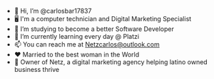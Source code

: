 - 👋 Hi, I’m @carlosbar17837
- 🖥️ I'm a computer technician and Digital Marketing Specialist
- 👀 I’m studying to become a better Software Developer
- 🌱 I’m currently learning every day @ Platzi
- 📫 You can reach me at Netzcarlos@outlook.com 
- ❤️ Married to the best woman in the World
- 🏢 Owner of Netz, a digital marketing agency helping latino owned business thrive

<!---
carlosbar17837/carlosbar17837 is a ✨ special ✨ repository because its `README.md` (this file) appears on your GitHub profile.
You can click the Preview link to take a look at your changes.
--->
